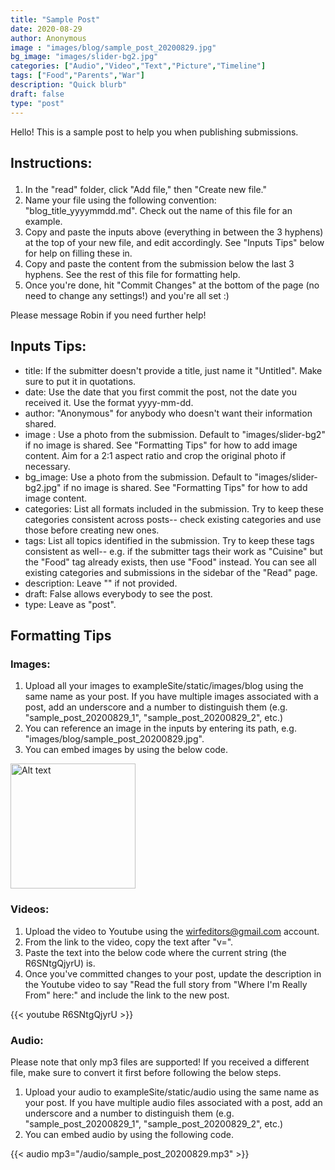 ```yaml
---
title: "Sample Post"
date: 2020-08-29
author: Anonymous
image : "images/blog/sample_post_20200829.jpg"
bg_image: "images/slider-bg2.jpg"
categories: ["Audio","Video","Text","Picture","Timeline"] 
tags: ["Food","Parents","War"]
description: "Quick blurb"
draft: false
type: "post"
---
```


Hello! This is a sample post to help you when publishing submissions.  </p>

## Instructions: </p>

1. In the "read" folder, click "Add file," then "Create new file."
2. Name your file using the following convention: "blog_title_yyyymmdd.md". Check out the name of this file for an example. 
3. Copy and paste the inputs above (everything in between the 3 hyphens) at the top of your new file, and edit accordingly. See "Inputs Tips" below for help on filling these in.
4. Copy and paste the content from the submission below the last 3 hyphens. See the rest of this file for formatting help. 
5. Once you're done, hit "Commit Changes" at the bottom of the page (no need to change any settings!) and you're all set :) 

Please message Robin if you need further help! 

## Inputs Tips: <br>
* title: If the submitter doesn't provide a title, just name it "Untitled". Make sure to put it in quotations.
* date: Use the date that you first commit the post, not the date you received it. Use the format yyyy-mm-dd.
* author: "Anonymous" for anybody who doesn't want their information shared.
* image : Use a photo from the submission. Default to "images/slider-bg2" if no image is shared. See "Formatting Tips" for how to add image content. Aim for a 2:1 aspect ratio and crop the original photo if necessary. 
* bg_image: Use a photo from the submission. Default to "images/slider-bg2.jpg" if no image is shared. See "Formatting Tips" for how to add image content.
* categories: List all formats included in the submission. Try to keep these categories consistent across posts-- check existing categories and use those before creating new ones. 
* tags: List all topics identified in the submission. Try to keep these tags consistent as well-- e.g. if the submitter tags their work as "Cuisine" but the "Food" tag already exists, then use "Food" instead. You can see all existing categories and submissions in the sidebar of the "Read" page. 
* description: Leave "" if not provided.
* draft: False allows everybody to see the post.
* type: Leave as "post".



## Formatting Tips <br>

### Images: </p>

1. Upload all your images to exampleSite/static/images/blog using the same name as your post. If you have multiple images associated with a post, add an underscore and a number to distinguish them (e.g. "sample_post_20200829_1", "sample_post_20200829_2", etc.) 
2. You can reference an image in the inputs by entering its path, e.g. "images/blog/sample_post_20200829.jpg".
3. You can embed images by using the below code. 

<img src="/images/blog/sample_post_20200829.jpg" alt="Alt text" width="200"/>

### Videos: </p>

1. Upload the video to Youtube using the wirfeditors@gmail.com account.
2. From the link to the video, copy the text after "v=".
3. Paste the text into the below code where the current string (the R6SNtgQjyrU) is. 
4. Once you've committed changes to your post, update the description in the Youtube video to say "Read the full story from "Where I'm Really From" here:" and include the link to the new post. 

{{< youtube R6SNtgQjyrU >}}

### Audio:

Please note that only mp3 files are supported! If you received a different file, make sure to convert it first before following the below steps. </p>

1. Upload your audio to exampleSite/static/audio using the same name as your post. If you have multiple audio files associated with a post, add an underscore and a number to distinguish them (e.g. "sample_post_20200829_1", "sample_post_20200829_2", etc.)
2. You can embed audio by using the following code.

{{< audio mp3="/audio/sample_post_20200829.mp3" >}}
